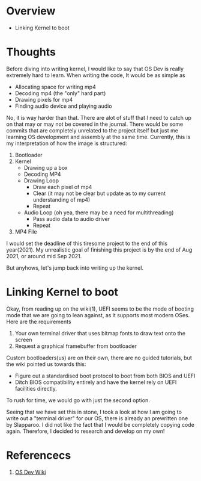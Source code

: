 # Overview
- Linking Kernel to boot

# Thoughts
Before diving into writing kernel, I would like to say that OS Dev is really extremely hard to learn. When writing the code, It would be as simple as 
- Allocating space for writing mp4
- Decoding mp4 (the "only" hard part)
- Drawing pixels for mp4
- Finding audio device and playing audio

No, it is way harder than that. There are alot of stuff that I need to catch up on that may or may not be covered in the journal. There would be some commits that are completely unrelated to the project itself but just me learning OS development and assembly at the same time. Currently, this is my interpretation of how the image is structured:
1) Bootloader
2) Kernel
    - Drawing up a box
    - Decoding MP4
    - Drawing Loop
        - Draw each pixel of mp4
        - Clear (it may not be clear but update as to my current understanding of mp4)
        - Repeat
    - Audio Loop (oh yea, there may be a need for multithreading)
        - Pass audio data to audio driver
        - Repeat
3) MP4 File

I would set the deadline of this tiresome project to the end of this year(2021). My unrealistic goal of finishing this project is by the end of Aug 2021, or around mid Sep 2021.

But anyhows, let's jump back into writing up the kernel.
# Linking Kernel to boot
Okay, from reading up on the wiki(1), UEFI seems to be the mode of booting mode that we are going to lean against, as it supports most modern OSes. Here are the requirements
1) Your own terminal driver that uses bitmap fonts to draw text onto the screen 
2) Request a graphical framebuffer from bootloader

Custom bootloaders(us) are on their own, there are no guided tutorials, but the wiki pointed us towards this:
- Figure out a standardised boot protocol to boot from both BIOS and UEFI
- Ditch BIOS compatibility entirely and have the kernel rely on UEFI facilities directly.

To rush for time, we would go with just the second option.

Seeing that we have set this in stone, I took a look at how I am going to write out a "terminal driver" for our OS, there is already an prewritten one by Slapparoo. I did not like the fact that I would be completely copying code again. Therefore, I decided to research and develop on my own!





# Referencecs
1) [OS Dev Wiki](https://wiki.osdev.org/)
